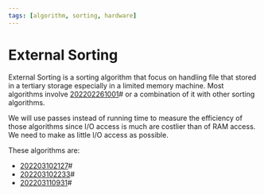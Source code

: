 ```yaml
---
tags: [algorithm, sorting, hardware]
---
```


# External Sorting

External Sorting is a sorting algorithm that focus on handling file that stored
in a tertiary storage especially in a limited memory machine. Most algorithms
involve [202202261001](202202261001.md)# or a combination of it with other sorting algorithms.

We will use passes instead of running time to measure the efficiency of those
algorithms since I/O access is much are costlier than of RAM access. We need to
make as little I/O access as possible.

These algorithms are:
- [202203102127](202203102127.md)#
- [202203102233](202203102233.md)#
- [202203110931](202203110931.md)#
